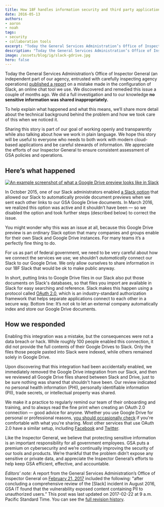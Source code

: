 ```yaml
---
title: How 18F handles information security and third party applications
date: 2016-05-13
authors:
- aaron
- noah
tags:
- security
- collaboration tools
excerpt: "Today the General Services Administration’s Office of Inspector General (an independent part of our agency, entrusted with carefully inspecting agency operations) published a report on a mistake made in the configuration of Slack, an online chat tool we use. We discovered and remedied this issue a couple of months ago. We did a full investigation and to our knowledge no sensitive information was shared inappropriately."
description: "Today the General Services Administration’s Office of Inspector General (an independent part of our agency, entrusted with carefully inspecting agency operations) published a report on a mistake made in the configuration of Slack, an online chat tool we use. We discovered and remedied this issue a couple of months ago. We did a full investigation and to our knowledge no sensitive information was shared inappropriately."
image: /assets/blog/ig/slack-gdrive.jpg
hero: false
---
```


Today the General Services Administration’s Office of Inspector General
(an independent part of our agency, entrusted with carefully inspecting
agency operations) [published a report](https://www.gsaig.gov/sites/default/files/ipa-reports/Alert%20Report-GSA%20Data%20Breach%205.12.16.pdf) on a mistake made in the
configuration of Slack, an online chat tool we use. We discovered and
remedied this issue a couple of months ago. We did a full investigation and to our knowledge **no sensitive
information was shared inappropriately.**

To help explain what happened and what this means, we’ll share more
detail about the technical background behind the problem and how we took
care of this when we noticed it.

Sharing this story is part of our goal of working openly and
transparently while also talking about how we work in plain language. We
hope this story will be useful to everyone who needs to both work with
modern cloud-based applications and be careful stewards of information.
We appreciate the efforts of our Inspector General to ensure consistent
assessment of GSA policies and operations.

Here’s what happened
--------------------

[![An example screenshot of what a Google Drive preview looks like in Slack]({{site.baseurl}}/assets/blog/ig/slack-gdrive.jpg)](https://get.slack.help/hc/en-us/articles/205875058-Sharing-Google-Drive-files-in-Slack)

In October 2015, one of our Slack administrators enabled [a Slack
option](https://get.slack.help/hc/en-us/articles/205875058-Sharing-Google-Drive-files-in-Slack)
that allowed our Slack to automatically provide document previews when
we sent each other links to our GSA Google Drive documents. In March
2016, we realized this option was active and it shouldn’t have been — so
we disabled the option and took further steps (described below) to correct the issue.

You might wonder why this was an issue at all, because this Google Drive
preview is an ordinary Slack option that many companies and groups
enable for their own Slack and Google Drive instances. For many teams
it’s a perfectly fine thing to do.

For us as part of federal government, we need to be very careful about
how we connect the services we use; we shouldn’t *automatically* connect
our Slack to our Google Drive. We only allow ourselves to share information in
our 18F Slack that would be ok to make public anyway.

In short, putting links to Google Drive files in our Slack also
put those documents on Slack's databases, so that files you import are
available in Slack for easy searching and reference. Slack makes this
happen using a protocol called [OAuth 2.0](http://oauth.net/2/), which
is an industry-standard authorization framework that helps separate
applications connect to each other in a secure way. Bottom line: It’s
not ok to let an external company automatically index and store our
Google Drive documents.

How we responded
----------------

Enabling this integration was a mistake, but the consequences were not a
data breach or hack. While roughly 100 people enabled this connection, it did not provide the full contents of their Google Drives to Slack. Only the files those people pasted into Slack were indexed, while others remained solely in Google Drive.

Upon discovering that this integration had been accidentally enabled, we
immediately removed the Google Drive integration from our Slack, and
then we reviewed all Google Drive files shared between Slack and Drive,
just to be sure nothing was shared that shouldn't have been. Our review
indicated no personal health information (PHI), personally identifiable
information (PII), trade secrets, or intellectual property was shared.

We make it a practice to regularly remind our team of their onboarding
and training, and to always read the fine print when creating an OAuth
2.0 connection — good advice for anyone. Whether you use Google Drive
for personal or professional reasons, [you should occasionally
check](https://support.google.com/accounts/answer/3466521?hl=en) if
you're comfortable with what you're sharing. Most other services that
use OAuth 2.0 have a similar setup, including
[Facebook](https://www.facebook.com/help/262314300536014/) and
[Twitter](https://twitter.com/settings/applications).

Like the Inspector General, we believe that protecting sensitive
information is an important responsibility for all government employees.
GSA puts a premium on cybersecurity and we’re continually improving the
security of our tools and products. We’re thankful that the problem
didn’t expose any sensitive or private data, and appreciate the
Inspector General’s efforts to help keep GSA efficient, effective, and
accountable.

*Editors’ note:* A report from the General Services Administration’s Office of Inspector General on [February 21, 2017](https://www.gsaig.gov/sites/default/files/ipa-reports/OIG%20EVALUATION%20REPORT_Evaluation%20of%2018F%20IT%20Security%20Compliance_JEF17-002_February%2021%202017.pdf) included the following: "after concluding a comprehensive review of the [Slack] incident in August 2016, GSA IT found that the vulnerability exposed content containing PII to unauthorized users.” This post was last updated on 2017-02-22 at 9 a.m. Pacific Standard Time. You can see the [full revision history](https://github.com/18F/18f.gsa.gov/commits/staging/_posts/2016-05-13-how-18f-handles-information-security-and-third-party-applications.md).

